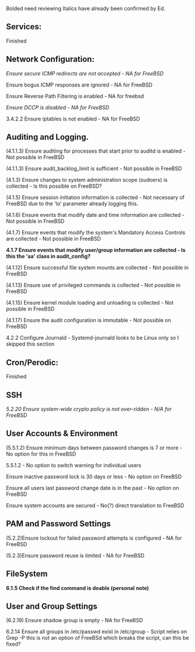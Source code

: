 Bolded need reviewing
Italics have already been confirmed by Ed.


## Services:

Finished

## Network Configuration:

*Ensure secure ICMP redirects are not accepted - NA for FreeBSD* 

Ensure bogus ICMP responses are ignored - NA for FreeBSD

Ensure Reverse Path Filtering is enabled - NA for freebsd

*Ensure DCCP is disabled - NA for FreeBSD*

3.4.2.2 Ensure iptables is not enabled - NA for FreeBSD


## Auditing and Logging.

(4.1.1.3)  Ensure auditing for processes that start prior to auditd is enabled - Not possible in FreeBSD

(4.1.1.3)  Ensure audit_backlog_limit is sufficient - Not possible in FreeBSD

(4.1.3) Ensure changes to system administration scope (sudoers) is collected - Is this possible on FreeBSD?

(4.1.5) Ensure session initiation information is collected - Not necessary of FreeBSD due to the 'lo' parameter already logging this.

(4.1.6) Ensure events that modify date and time information are collected - Not possible in FreeBSD

(4.1.7) Ensure events that modify the system's Mandatory Access Controls are collected - Not possible in FreeBSD

**4.1.7 Ensure events that modify user/group information are collected - Is this the 'aa' class in audit_config?**

(4.1.12) Ensure successful file system mounts are collected - Not possible in FreeBSD

(4.1.13) Ensure use of privileged commands is collected - Not possible in FreeBSD

(4.1.15) Ensure kernel module loading and unloading is collected - Not possible in FreeBSD

(4.1.17) Ensure the audit configuration is immutable - Not possible on FreeBSD

4.2.2 Configure Journald - Systemd-journald looks to be Linux only so I skipped this section


## Cron/Perodic:

Finished

## SSH

*5.2.20 Ensure system-wide crypto policy is not over-ridden - N/A for FreeBSD*

## User Accounts & Environment

(5.5.1.2) Ensure minimum days between password changes is 7 or more - No option for this in FreeBSD

5.5.1.2 - No option to switch warning for individual users

Ensure inactive password lock is 30 days or less - No option on FreeBSD

Ensure all users last password change date is in the past - No option on FreeBSD

Ensure system accounts are secured - No(?) direct translation to FreeBSD

## PAM and Password Settings

(5.2.2)Ensure lockout for failed password attempts is configured - NA for FreeBSD

(5.2.3)Ensure password reuse is limited - NA for FreeBSD

## FileSystem

**6.1.5 Check if the find command is doable (personal note)**

## User and Group Settings 

(6.2.19) Ensure shadow group is empty - NA for FreeBSD

6.2.14 Ensure all groups in /etc/passwd exist in /etc/group - Script relies on Grep -P this is not an option of FreeBSd which breaks the script, can this be fixed?
